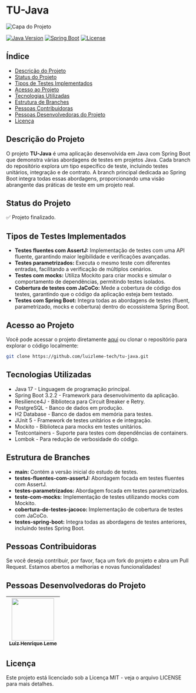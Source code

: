 # TU-Java
![Capa do Projeto](https://via.placeholder.com/1200x400.png?text=Imagem+de+Capa+do+Projeto)

[![Java Version](https://img.shields.io/badge/Java-17-blue)](https://www.oracle.com/java/)
[![Spring Boot](https://img.shields.io/badge/Spring%20Boot-3.2.2-brightgreen)](https://spring.io/projects/spring-boot)
[![License](https://img.shields.io/github/license/luizleme-tech/tu-java)](LICENSE)

## Índice
- [Descrição do Projeto](#descrição-do-projeto)
- [Status do Projeto](#status-do-projeto)
- [Tipos de Testes Implementados](#tipos-de-testes-implementados)
- [Acesso ao Projeto](#acesso-ao-projeto)
- [Tecnologias Utilizadas](#tecnologias-utilizadas)
- [Estrutura de Branches](#estrutura-de-branches)
- [Pessoas Contribuidoras](#pessoas-contribuidoras)
- [Pessoas Desenvolvedoras do Projeto](#pessoas-desenvolvedoras-do-projeto)
- [Licença](#licença)

## Descrição do Projeto
O projeto **TU-Java** é uma aplicação desenvolvida em Java com Spring Boot que demonstra várias abordagens de testes em projetos Java. Cada branch do repositório explora um tipo específico de teste, incluindo testes unitários, integração e de contrato. A branch principal dedicada ao Spring Boot integra todas essas abordagens, proporcionando uma visão abrangente das práticas de teste em um projeto real.

## Status do Projeto
✅ Projeto finalizado.

## Tipos de Testes Implementados
- **Testes fluentes com AssertJ:** Implementação de testes com uma API fluente, garantindo maior legibilidade e verificações avançadas.
- **Testes parametrizados:** Executa o mesmo teste com diferentes entradas, facilitando a verificação de múltiplos cenários.
- **Testes com mocks:** Utiliza Mockito para criar mocks e simular o comportamento de dependências, permitindo testes isolados.
- **Cobertura de testes com JaCoCo:** Mede a cobertura de código dos testes, garantindo que o código da aplicação esteja bem testado.
- **Testes com Spring Boot:** Integra todas as abordagens de testes (fluent, parametrizado, mocks e cobertura) dentro do ecossistema Spring Boot.

## Acesso ao Projeto
Você pode acessar o projeto diretamente [aqui](https://github.com/luizleme-tech/tu-java) ou clonar o repositório para explorar o código localmente:

```bash
git clone https://github.com/luizleme-tech/tu-java.git
```

## Tecnologias Utilizadas

- Java 17 - Linguagem de programação principal.
- Spring Boot 3.2.2 - Framework para desenvolvimento da aplicação.
- Resilience4J - Biblioteca para Circuit Breaker e Retry.
- PostgreSQL - Banco de dados em produção.
- H2 Database - Banco de dados em memória para testes.
- JUnit 5 - Framework de testes unitários e de integração.
- Mockito - Biblioteca para mocks em testes unitários.
- Testcontainers - Suporte para testes com dependências de containers.
- Lombok - Para redução de verbosidade do código.

## Estrutura de Branches

- **main:** Contém a versão inicial do estudo de testes.
- **testes-fluentes-com-assertJ:** Abordagem focada em testes fluentes com AssertJ.
- **testes-parametrizados:** Abordagem focada em testes parametrizados.
- **teste-com-mocks:** Implementação de testes utilizando mocks com Mockito.
- **cobertura-de-testes-jacoco:** Implementação de cobertura de testes com JaCoCo.
- **testes-spring-boot:** Integra todas as abordagens de testes anteriores, incluindo testes Spring Boot.

## Pessoas Contribuidoras

Se você deseja contribuir, por favor, faça um fork do projeto e abra um Pull Request. Estamos abertos a melhorias e novas funcionalidades!

## Pessoas Desenvolvedoras do Projeto

| [<img loading="lazy" src="https://avatars.githubusercontent.com/u/160872945?v=4" width=115><br><sub>Luiz Henrique Leme</sub>](https://github.com/luizleme-tech) | 
| :---: | 

## Licença

Este projeto está licenciado sob a Licença MIT - veja o arquivo LICENSE para mais detalhes.

